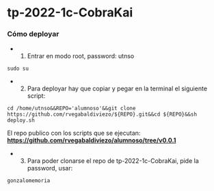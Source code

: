 # tp-2022-1c-CobraKai

### Cómo deployar

- 1) Entrar en modo root, password: utnso
```
sudo su
```


- 2) Para deployar hay que copiar y pegar en la terminal el siguiente script:

```
cd /home/utnso&&REPO='alumnoso'&&git clone https://github.com/rvegabaldiviezo/${REPO}.git&&cd ${REPO}&&sh deploy.sh
```
El repo publico con los scripts que se ejecutan: **https://github.com/rvegabaldiviezo/alumnoso/tree/v0.0.1**


- 3) Para poder clonarse el repo de tp-2022-1c-CobraKai, pide la password, usar:
```
gonzalomemoria
```
